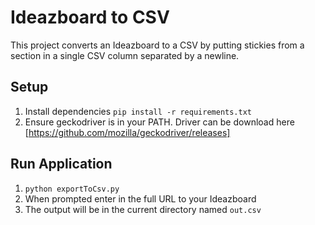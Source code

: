 # Ideazboard to CSV
This project converts an Ideazboard to a CSV by putting stickies from a section in a single CSV column separated by a newline.

## Setup
1. Install dependencies `pip install -r requirements.txt`
2. Ensure geckodriver is in your PATH. Driver can be download here [https://github.com/mozilla/geckodriver/releases]

## Run Application
1. `python exportToCsv.py`
2. When prompted enter in the full URL to your Ideazboard
3. The output will be in the current directory named `out.csv`
